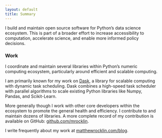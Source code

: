 ```yaml
---
layout: default
title: Summary
---
```


I build and maintain open source software for Python’s data science ecosystem.
This is part of a broader effort to increase accessibility to computation,
accelerate science, and enable more informed policy decisions.


### Work

I coordinate and maintain several libraries within Python’s numeric computing
ecosystem, particularly around efficient and scalable computing.

I am primarily known for my work on [Dask](https://dask.org), a library for
scalable computing with dynamic task scheduling.  Dask combines a high-speed
task scheduler with parallel algorithms to scale existing Python libraries like
Numpy, Pandas, and Scikit-Learn.

More generally though I work with other core developers within the ecosystem to
promote the general health and efficiency. I contribute to and maintain dozens
of libraries. A more complete record of my contribution is available on GitHub:
[github.com/mrocklin](https://github.com/mrocklin).

I write frequently about my work at [matthewrocklin.com/blog](https://matthewrocklin.com/blog).

